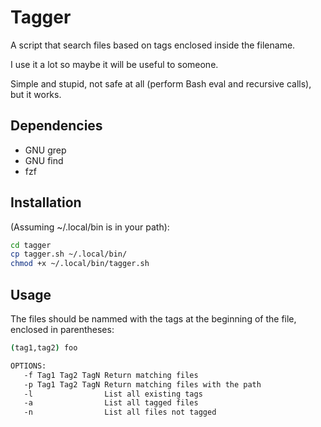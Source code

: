 # Tagger

A script that search files based on tags enclosed inside the filename.

I use it a lot so maybe it will be useful to someone.

Simple and stupid, not safe at all (perform Bash eval and recursive
calls), but it works.

## Dependencies

- GNU grep
- GNU find
- fzf

## Installation

(Assuming ~/.local/bin is in your path):

```bash
cd tagger
cp tagger.sh ~/.local/bin/
chmod +x ~/.local/bin/tagger.sh
```

## Usage

The files should be nammed with the tags at the beginning of the file,
enclosed in parentheses:

```bash
(tag1,tag2) foo
```

```bash
OPTIONS:
   -f Tag1 Tag2 TagN Return matching files
   -p Tag1 Tag2 TagN Return matching files with the path
   -l                List all existing tags
   -a                List all tagged files
   -n                List all files not tagged
```
